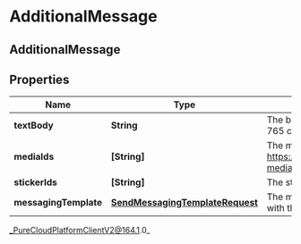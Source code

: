 # AdditionalMessage

## AdditionalMessage

## Properties

|Name | Type | Description | Notes|
|------------ | ------------- | ------------- | -------------|
| **textBody** | **String** | The body of the text message.  Maximum character counts are: SMS - 765 characters, other channels - 2000 characters. | |
| **mediaIds** | **[String]** | The media ids associated with the text message. See https://developer.genesys.cloud/api/rest/v2/conversations/messaging-media-upload for example usage. | [optional] |
| **stickerIds** | **[String]** | The sticker ids associated with the text message. | [optional] |
| **messagingTemplate** | [**SendMessagingTemplateRequest**](SendMessagingTemplateRequest) | The messaging template use to send a predefined canned response with the message | [optional] |



_PureCloudPlatformClientV2@164.1.0_
